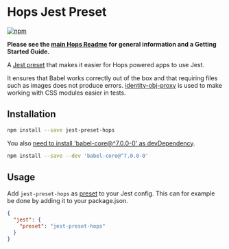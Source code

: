 # Hops Jest Preset

[![npm](https://img.shields.io/npm/v/jest-preset-hops.svg)](https://www.npmjs.com/package/jest-preset-hops)

**Please see the [main Hops Readme](../../DOCUMENTATION.md) for general information and a Getting Started Guide.**

A [Jest preset](https://facebook.github.io/jest/docs/configuration.html#preset-string) that makes it easier for Hops powered apps to use Jest.

It ensures that Babel works correctly out of the box and that requiring files such as images does not produce errors. [identity-obj-proxy](https://github.com/keyanzhang/identity-obj-proxy) is used to make working with CSS modules easier in tests.

## Installation

```bash
npm install --save jest-preset-hops
```

You also [need to install 'babel-core@^7.0.0-0' as devDependency](https://jestjs.io/docs/en/getting-started#using-babel).

```bash
npm install --save --dev 'babel-core@^7.0.0-0'
```

## Usage

Add `jest-preset-hops` as [preset](https://facebook.github.io/jest/docs/en/configuration.html#preset-string) to your Jest config. This can for example be done by adding it to your package.json.

```json
{
  "jest": {
    "preset": "jest-preset-hops"
  }
}
```
